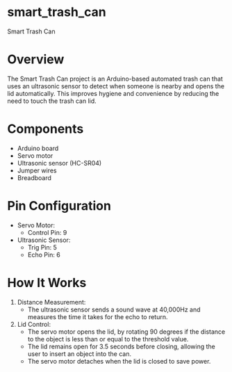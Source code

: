 # smart_trash_can
Smart Trash Can 

# Overview
The Smart Trash Can project is an Arduino-based automated trash can that uses an ultrasonic sensor to detect when someone is nearby and opens the lid automatically. This improves hygiene and convenience by reducing the need to touch the trash can lid.

# Components
- Arduino board
- Servo motor
- Ultrasonic sensor (HC-SR04)
- Jumper wires
- Breadboard

# Pin Configuration
- Servo Motor:
  - Control Pin: 9
- Ultrasonic Sensor:
  - Trig Pin: 5
  - Echo Pin: 6

 # How It Works
 1. Distance Measurement:
    - The ultrasonic sensor sends a sound wave at 40,000Hz and measures the time it takes for the echo to return.
 2. Lid Control:
    - The servo motor opens the lid, by rotating 90 degrees if the distance to the object is less than or equal to the threshold value.
    - The lid remains open for 3.5 seconds before closing, allowing the user to insert an object into the can.
    - The servo motor detaches when the lid is closed to save power.

